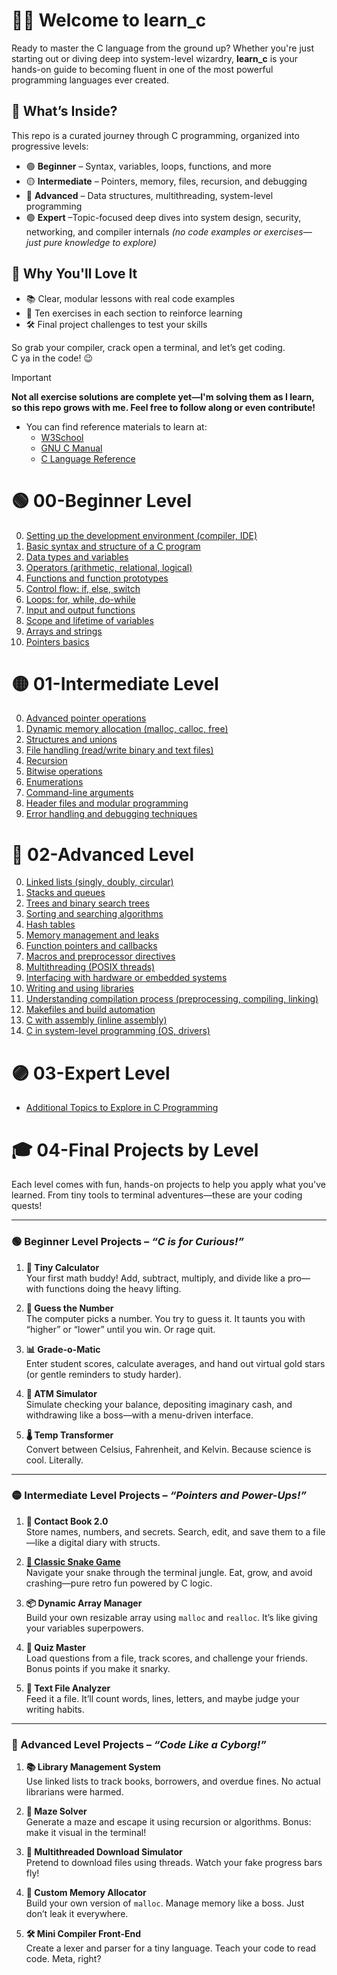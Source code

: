 # 👨‍💻 Welcome to learn_c

Ready to master the C language from the ground up? Whether you're just starting out or diving deep into system-level wizardry, **learn_c** is your hands-on guide to becoming fluent in one of the most powerful programming languages ever created.

## 🧠 What’s Inside?

This repo is a curated journey through C programming, organized into progressive levels:

- 🟢 **Beginner** – Syntax, variables, loops, functions, and more  
- 🟡 **Intermediate** – Pointers, memory, files, recursion, and debugging  
- 🔴 **Advanced** – Data structures, multithreading, system-level programming  
- 🟣 **Expert** –Topic-focused deep dives into system design, security, networking, and compiler internals *(no code examples or exercises—just pure knowledge to explore)*

## 🎯 Why You'll Love It

- 📚 Clear, modular lessons with real code examples  
- 🧪 Ten exercises in each section to reinforce learning  
- 🛠️  Final project challenges to test your skills  

So grab your compiler, crack open a terminal, and let’s get coding.  
C ya in the code! 😉

> [!IMPORTANT]
> **Not all exercise solutions are complete yet—I'm solving them as I learn, so this repo grows with me. Feel free to follow along or even contribute!**

- You can find reference materials to learn at:
    - [W3School](https://www.w3schools.com/c/index.php)
    - [GNU C Manual](https://www.gnu.org/software/gnu-c-manual/gnu-c-manual.html)
    - [C Language Reference](https://en.cppreference.com/w/c/language.html)

# 🟢 00-Beginner Level
0. [Setting up the development environment (compiler, IDE)](00-Beginner/00-Developement_enviroment/)
1. [Basic syntax and structure of a C program](00-Beginner/01-Basic_syntax)
2. [Data types and variables](00-Beginner/02-Data_types_and_variables)
3. [Operators (arithmetic, relational, logical)](00-Beginner/03-Operators)
4. [Functions and function prototypes](00-Beginner/04-Functions)
5. [Control flow: if, else, switch](00-Beginner/05-Control_flow)
6. [Loops: for, while, do-while](00-Beginner/06-Loops)
7. [Input and output functions](00-Beginner/07-Input_output_functions)
8. [Scope and lifetime of variables](00-Beginner/08-Scope_of_variables)
9. [Arrays and strings](00-Beginner/09-Arrays_Strings)
10. [Pointers basics](00-Beginner/10-Pointers)

# 🟡 01-Intermediate Level
0. [Advanced pointer operations](01-Intermediate/00-Advanced_pointer_operations)
1. [Dynamic memory allocation (malloc, calloc, free)](01-Intermediate/01-Dynamic_memory_allocation)
2. [Structures and unions](01-Intermediate/02-Structures_and_unions)
3. [File handling (read/write binary and text files)](01-Intermediate/03-File_handling)
4. [Recursion](01-Intermediate/04-Recursion)
5. [Bitwise operations](01-Intermediate/05-Bitwise_operations)
6. [Enumerations](01-Intermediate/06-Enumerations)
7. [Command-line arguments](01-Intermediate/07-Command-line_arguments)
8. [Header files and modular programming](01-Intermediate/08-Header_files_and_modular_programming)
9. [Error handling and debugging techniques](01-Intermediate/09-Error_handling_and_debugging_techniques)

# 🔴 02-Advanced Level
0. [Linked lists (singly, doubly, circular)](02-Advanced/00-Linked_lists)
1. [Stacks and queues](02-Advanced/01-Stacks_and_queues)
2. [Trees and binary search trees](02-Advanced/02-Trees_and_binary_search_trees)
3. [Sorting and searching algorithms](02-Advanced/03-Sorting_and_searching_algorithms)
4. [Hash tables](02-Advanced/04-Hash_tables)
5. [Memory management and leaks](02-Advanced/05-Memory_management_and_leaks)
6. [Function pointers and callbacks](02-Advanced/06-Function_pointers_and_callbacks)
7. [Macros and preprocessor directives](02-Advanced/07-Macros_and_preprocessor_directives)
8. [Multithreading (POSIX threads)](02-Advanced/08-Multithreading)
9. [Interfacing with hardware or embedded systems](02-Advanced/09-Interfacing_with_hardware)
10. [Writing and using libraries](02-Advanced/10-Writing_and_using_libraries)
11. [Understanding compilation process (preprocessing, compiling, linking)](02-Advanced/11-Understanding_compilation_process)
12. [Makefiles and build automation](02-Advanced/12-Makefiles_and_build_automation)
13. [C with assembly (inline assembly)](02-Advanced/13-C_with_assembly)
14. [C in system-level programming (OS, drivers)](02-Advanced/14-C_in_system-level_programming)

# 🟣 03-Expert Level
- [Additional Topics to Explore in C Programming](03-Expert)

# 🎓 04-Final Projects by Level

Each level comes with fun, hands-on projects to help you apply what you've learned. From tiny tools to terminal adventures—these are your coding quests!

---

### 🟢 Beginner Level Projects – *“C is for Curious!”*

1. **🧮 Tiny Calculator**  
   Your first math buddy! Add, subtract, multiply, and divide like a pro—with functions doing the heavy lifting.

2. **🎯 Guess the Number**  
   The computer picks a number. You try to guess it. It taunts you with “higher” or “lower” until you win. Or rage quit.

3. **📊 Grade-o-Matic**  
   Enter student scores, calculate averages, and hand out virtual gold stars (or gentle reminders to study harder).

4. **🏧 ATM Simulator**  
   Simulate checking your balance, depositing imaginary cash, and withdrawing like a boss—with a menu-driven interface.

5. **🌡️ Temp Transformer**  
   Convert between Celsius, Fahrenheit, and Kelvin. Because science is cool. Literally.

---

### 🟡 Intermediate Level Projects – *“Pointers and Power-Ups!”*

1. **📇 Contact Book 2.0**  
   Store names, numbers, and secrets. Search, edit, and save them to a file—like a digital diary with structs.

2. [**🐍 Classic Snake Game**](03-Final_projects/01-Intermediate/snake_game)  
   Navigate your snake through the terminal jungle. Eat, grow, and avoid crashing—pure retro fun powered by C logic.

3. **📦 Dynamic Array Manager**  
   Build your own resizable array using `malloc` and `realloc`. It’s like giving your variables superpowers.

4. **🧠 Quiz Master**  
   Load questions from a file, track scores, and challenge your friends. Bonus points if you make it snarky.

5. **📁 Text File Analyzer**  
   Feed it a file. It’ll count words, lines, letters, and maybe judge your writing habits.

---

### 🔴 Advanced Level Projects – *“Code Like a Cyborg!”*

1. **📚 Library Management System**  
   Use linked lists to track books, borrowers, and overdue fines. No actual librarians were harmed.

2. **🧩 Maze Solver**  
   Generate a maze and escape it using recursion or algorithms. Bonus: make it visual in the terminal!

3. **🚀 Multithreaded Download Simulator**  
   Pretend to download files using threads. Watch your fake progress bars fly!

4. **🧠 Custom Memory Allocator**  
   Build your own version of `malloc`. Manage memory like a boss. Just don’t leak it everywhere.

5. **🛠️ Mini Compiler Front-End**  
   Create a lexer and parser for a tiny language. Teach your code to read code. Meta, right?
